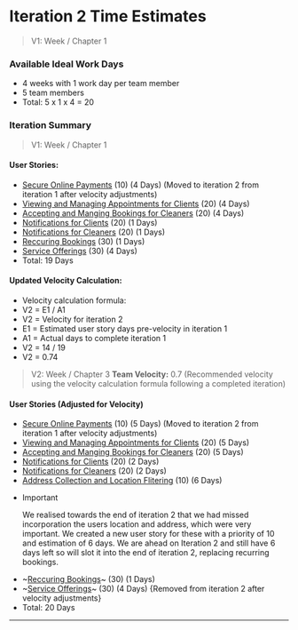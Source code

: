 # Iteration 2 Time Estimates

>  V1: Week / Chapter 1 
### Available Ideal Work Days
- 4 weeks with 1 work day per team member
- 5 team members
- Total: 5 x 1 x 4 = 20 

### Iteration Summary
> V1: Week / Chapter 1
#### User Stories:
- [Secure Online Payments](user_stories/secure_online_payments.md) (10) (4 Days) (Moved to iteration 2 from iteration 1 after velocity adjustments)
- [Viewing and Managing Appointments for Clients](user_stories/viewing_and_managing_appointments_for_clients.md) (20) (4 Days)
- [Accepting and Manging Bookings for Cleaners](user_stories/accepting_and_managing_bookings_for_cleaners.md) (20) (4 Days)
- [Notifications for Clients](user_stories/notifications_for_clients.md) (20) (1 Days)
- [Notifications for Cleaners](user_stories/notifications_for_cleaners.md) (20) (1 Days)
- [Reccuring Bookings](user_stories/recurring_bookings.md) (30) (1 Days)
- [Service Offerings](user_stories/service_offerings.md) (30) (4 Days) 
- Total: 19 Days

#### Updated Velocity Calculation:
- Velocity calculation formula:
- V2 = E1 / A1
- V2 = Velocity for iteration 2
- E1 = Estimated user story days pre-velocity in iteration 1
- A1 = Actual days to complete iteration 1
- V2 = 14 / 19
- V2 = 0.74

>V2: Week / Chapter 3
**Team Velocity:** 0.7 (Recommended velocity using the velocity calculation formula following a completed iteration)
#### User Stories (Adjusted for Velocity)
- [Secure Online Payments](user_stories/secure_online_payments.md) (10) (5 Days) (Moved to iteration 2 from iteration 1 after velocity adjustments)
- [Viewing and Managing Appointments for Clients](user_stories/viewing_and_managing_appointments_for_clients.md) (20) (5 Days)
- [Accepting and Manging Bookings for Cleaners](user_stories/accepting_and_managing_bookings_for_cleaners.md) (20) (5 Days)
- [Notifications for Clients](user_stories/notifications_for_clients.md) (20) (2 Days)
- [Notifications for Cleaners](user_stories/notifications_for_cleaners.md) (20) (2 Days)
- [Address Collection and Location Flitering](user_stories/Address_Collection_and_Location_Filtering.md) (10) (6 Days)
- > [!IMPORTANT]
  > We realised towards the end of iteration 2 that we had missed incorporation the users location and address, which were very important. We created a new user story for these with a priority of 10 and estimation of 6 days. We are ahead on Iteration 2 and still have 6 days left so will slot it into the end of iteration 2, replacing recurring bookings.  
- ~[Reccuring Bookings](user_stories/recurring_bookings.md)~ (30) (1 Days)
- ~[Service Offerings](user_stories/service_offerings.md)~ (30) (4 Days) {Removed from iteration 2 after velocity adjustments}
- Total: 20 Days  




---


